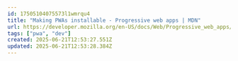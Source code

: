 ```yaml
---
id: 17505104075573l1wmrqu4
title: "Making PWAs installable - Progressive web apps | MDN"
url: https://developer.mozilla.org/en-US/docs/Web/Progressive_web_apps/Guides/Making_PWAs_installable
tags: ["pwa", "dev"]
created: 2025-06-21T12:53:27.551Z
updated: 2025-06-21T12:53:28.384Z
---
```

